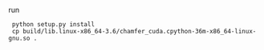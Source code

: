 run

     python setup.py install
     cp build/lib.linux-x86_64-3.6/chamfer_cuda.cpython-36m-x86_64-linux-gnu.so .
